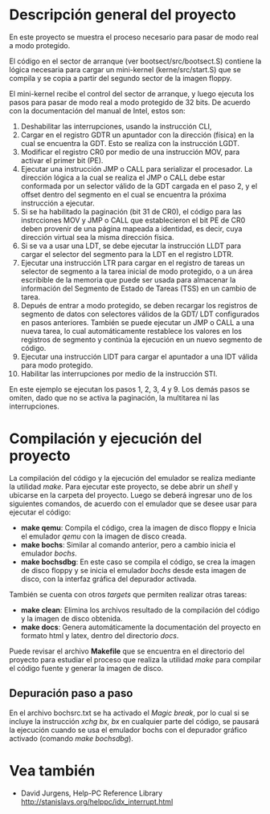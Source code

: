 Descripción general del proyecto
================================
En este proyecto se muestra el proceso necesario para pasar de modo real a
modo protegido.

El código en el sector de arranque (ver bootsect/src/bootsect.S) contiene
la lógica necesaria para cargar un mini-kernel (kerne/src/start.S) que se
compila y se copia a partir del segundo sector de la imagen floppy.

El mini-kernel recibe el control del sector de arranque, y luego ejecuta
los pasos para pasar de modo real a modo protegido de 32 bits. De acuerdo con
la documentación del manual de Intel, estos son:
1. Deshabilitar las interrupciones, usando la instrucción CLI,
2. Cargar en el registro GDTR un apuntador con la dirección (física) en la
   cual se encuentra la GDT. Esto se realiza con la instrucción LGDT.
3. Modificar el registro CR0 por medio de una instrucción MOV, para activar el 
   primer bit (PE).
4. Ejecutar una instrucción JMP o CALL para serializar el procesador. La dirección
   lógica a la cual se realiza el JMP o CALL debe estar conformada por un selector
   válido de la GDT cargada en el paso 2, y el offset dentro del segmento en el 
   cual se encuentra la próxima instrucción a ejecutar.
6. Si se ha habilitado la paginación (bit 31 de CR0), el código para las
   instrcciones MOV y JMP o CALL que establecieron el bit PE de CR0 deben provenir
   de una página mapeada a identidad, es decir, cuya dirección virtual sea
   la misma dirección física.
7. Si se va a usar una LDT, se debe ejecutar la instrucción LLDT para cargar el selector
   del segmento para la LDT en el registro LDTR.
8. Ejecutar una instrucción LTR para cargar en el registro de tareas un selector de
   segmento a la tarea inicial de modo protegido, o a un área escribible de la
   memoria que puede ser usada para almacenar la información del Segmento de Estado 
   de Tareas (TSS) en un cambio de tarea.   
9. Depués de entrar a modo protegido, se deben recargar los registros de segmento de datos 
   con selectores válidos de la GDT/ LDT configurados en pasos anteriores. También se puede
   ejecutar un JMP o CALL a una nueva tarea, lo cual automáticamente restablece los valores
   en los registros de segmento y continúa la ejecución en un nuevo segmento de código.
10. Ejecutar una instrucción LIDT para cargar el apuntador a una IDT válida para modo
   protegido.
11. Habilitar las interrupciones por medio de la instrucción STI.

En este ejemplo se ejecutan los pasos 1, 2, 3, 4 y 9. Los demás pasos se omiten, dado que no 
se activa la paginación, la multitarea ni las interrupciones.


Compilación y ejecución del proyecto
==================================

La compilación del código y la ejecución del emulador se realiza mediante la
utilidad *make*. Para ejecutar este proyecto, se debe abrir un *shell* y
ubicarse en la carpeta del proyecto. Luego se deberá ingresar uno de los
siguientes comandos, de acuerdo con el emulador que se desee usar para ejecutar
el código:
- __make qemu__: Compila el código, crea la imagen de disco floppy e Inicia el
  emulador *qemu* con la imagen de disco creada.
- __make bochs__: Similar al comando anterior, pero a cambio inicia el emulador
   *bochs*.
- __make bochsdbg__: En este caso se compila el código, se crea la imagen de
	disco floppy y se inicia el emulador *bochs* desde esta imagen de disco, con
	la interfaz gráfica del depurador activada.

También se cuenta con otros *targets* que permiten realizar otras tareas:
- __make clean__: Elimina los archivos resultado de la compilación del código y
	la imagen de disco obtenida.
- __make docs__: Genera automáticamente la documentación del proyecto en formato
	html y latex, dentro del directorio *docs*.

Puede revisar el archivo __Makefile__ que se encuentra en el directorio del
proyecto para estudiar el proceso que realiza la utilidad *make* para 
compilar el código fuente y generar la imagen de disco.

Depuración paso a paso
----------------------
En el archivo bochsrc.txt se ha activado el *Magic break*, por lo cual si se
incluye la instrucción *xchg bx, bx* en cualquier parte del código, se pausará
la ejecución cuando se usa el emulador bochs con el depurador gráfico activado
(comando *make bochsdbg*).


Vea también
===========
- David Jurgens, Help-PC Reference Library http://stanislavs.org/helppc/idx_interrupt.html

